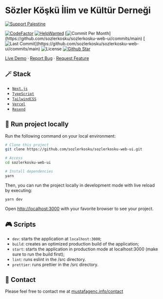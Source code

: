# Sözler Köşkü İlim ve Kültür Derneği

[![Support Palestine](https://raw.githubusercontent.com/Safouene1/support-palestine-banner/master/banner-support.svg)](https://github.com/Safouene1/support-palestine-banner/blob/master/Markdown-pages/Support.md)

[![CodeFactor](https://www.codefactor.io/repository/github/mustafagenc/sozlerkosku-web-ui/badge)](https://www.codefactor.io/repository/github/sozlerkosku/sozlerkosku-web-ui) [![HelpWanted](https://img.shields.io/badge/Help%20Wanted-Contribute-blue)](https://github.com/sozlerkosku/sozlerkosku-web-ui/issues?q=is:issue+is:open+label:%22%F0%9F%99%8B%F0%9F%8F%BB%E2%80%8D%E2%99%82%EF%B8%8Fhelp+wanted%22) [![Commit Per Month](https://img.shields.io/github/commit-activity/m/sozlerkosku/sozlerkosku-web-ui?)](https://github.com/sozlerkosku/sozlerkosku-web-ui/commits/main) [![Last Commit](https://img.shields.io/github/last-commit/sozlerkosku/sozlerkosku-web-ui?)](https://github.com/sozlerkosku/sozlerkosku-web-ui/commits/main) ![License](https://img.shields.io/github/license/sozlerkosku/sozlerkosku-web-ui?label=License) [![Github Star](https://img.shields.io/github/stars/sozlerkosku/sozlerkosku-web-ui)](https://github.com/sozlerkosku/sozlerkosku-web-ui/stargazers)

[Live Demo](https://sozlerkosku.vercel.app) ·
[Report Bug](https://github.com/sozlerkosku/sozlerkosku-web-ui/issues) ·
[Request Feature](https://github.com/sozlerkosku/sozlerkosku-web-ui/issues)

## 🪄 Stack

- [`Next.js`](https://nextjs.org/)
- [`TypeScript`](https://www.typescriptlang.org/)
- [`TailwindCSS`](https://tailwindcss.com/)
- [`Vercel`](https://vercel.com/)
- [`Resend`](https://resend.com/)

## 🏁 Run project locally

Run the following command on your local environment:

```bash
# Clone this project
git clone https://github.com/sozlerkosku/sozlerkosku-web-ui.git

# Access
cd sozlerkosku-web-ui

# Install dependencies
yarn
```

Then, you can run the project locally in development mode with live reload by executing:

```bash
yarn dev
```

Open [http://localhost:3000](http://localhost:3000) with your favorite browser to see your project.

## 🎮 Scripts

- `dev`: starts the application at `localhost:3000`;
- `build`: creates an optimized production build of the application;
- `start`: starts the application in production mode at localhost:3000 (make sure to run the build first);
- `lint`: runs eslint in the /src directory.
- `prettier`: runs prettier in the /src directory.

## 💬 Contact

Please feel free to contact me at [mustafagenc.info/contact](https://mustafagenc.info/contact)
